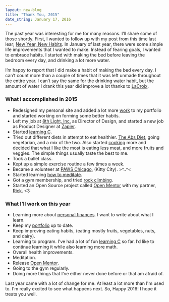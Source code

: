 ```yaml
---
layout: new-blog
title: "Thank You, 2015"
date_string: January 17, 2016
---
```


The past year was interesting for me for many reasons. I’ll share some of
those shortly. First, I wanted to follow up with my post from this time last lear;
<a href="http://blog.stephaniebriones.com/2015/01/08/new-year-new-habits.html">
New Year, New Habits</a>. In January of last year, there were some simple life improvements
that I wanted to make. Instead of fearing goals, I wanted to embrace habits.
I started with making the bed before leaving the bedroom every day, and
drinking a lot more water.

I’m happy to report that I did make a habit of making the bed every day. I can’t
count more than a couple of times that it was left unmade throughout the entire
year. I can’t say the same for the drinking water habit, but the amount of water
I drank this year did improve a lot thanks to <a href="http://45.media.tumblr.com/tumblr_mbg84cvrTO1qzjykfo1_400.gif">LaCroix</a>.

### What I accomplished in 2015

- Redesigned my personal site and added a lot more <a href="http://stephaniebriones.com/work">work</a>
to my portfolio and started working on forming some better habits.
- Left my job at <a href="http://8thlight.com">8th Light, Inc.</a> as Director of Design, and started a new job as
Product Designer at <a href="http://www.zapier.com">Zapier</a>.
- Started <a href="https://github.com/smbriones/c-how-to-program">learning C</a>.
- Tried out different diets in attempt to eat healthier.
<a href="http://www.amazon.com/The-Abs-Diet-Six-Week-Flatten/dp/B000RGSUK4">The Abs Diet</a>,
going vegetarian, and a mix of the two. Also started <a href="https://www.instagram.com/p/_sefdWmfg_/?taken-by=smbriones">cooking</a>
 more and decided that what I like the most is eating less meat, and more fruits
  and veggies. The simple things usually taste the best to me.
- Took a ballet class.
- Kept up a simple exercise routine a few times a week.
- Became a volunteer at <a href="http://www.pawschicago.org/">PAWS Chicago</a>, (Kitty City). >^..^<
- Started learning <a href="http://www.amazon.com/gp/product/1604079339">how to meditate</a>.
- Got a gym membership, and tried <a href="https://www.instagram.com/p/_P5B5ZGfld/?taken-by=smbriones">rock climbing</a>.
- Started an Open Source project called <a href="https://github.com/OpenMentor/OpenMentor">Open Mentor</a>
with my partner, <a href="http://rickwinfrey.com">Rick</a>. <3

### What I’ll work on this year

- Learning more about <a href="http://www.amazon.com/Will-Teach-You-To-Rich/dp/0761147489">
personal finances</a>. I want to write about what I learn.
- Keep my <a href="http://stephaniebriones.com/work">portfolio</a> up to date.
- Keep improving eating habits, (eating mostly fruits, vegetables, nuts, and dairy).
- Learning to program. I’ve had a lot of fun
<a href="https://github.com/smbriones/c-how-to-program">learning C</a> so far.
I’d like to continue learning it while also learning more math.
- Overall health improvements.
- Meditation.
- Release <a href="https://github.com/OpenMentor/OpenMentor">Open Mentor</a>.
- Going to the gym regularly.
- Doing more things that I’ve either never done before or that am afraid of.

Last year came with a lot of change for me. At least a lot more than I'm used to.
I'm really excited to see what happens next. So, Happy 2016! I hope it treats you well.

